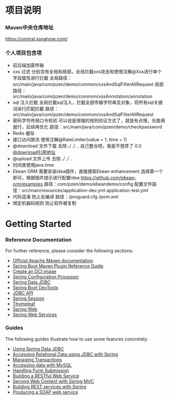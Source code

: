 
# 项目说明

### Maven中央仓库地址
https://central.sonatype.com/

### 个人项目包含项
* 前后端加密传输
* xxs 过滤
  分别含有全局和局部，全局拦截xxs攻击和使用注解@Xxs进行单个字段属性进行拦截
  全局路径：src/main/java/com/pzen/demo/common/xxsAndSqlFilterAllRequest
  局部路径：src/main/java/com/pzen/demo/common/xssAnnotation/annotation
* sql 注入拦截
  全局拦截sql注入，拦截全部传输字符串及对象，将所有sql关键词进行匹配拦截
  路径：src/main/java/com/pzen/demo/common/xxsAndSqlFilterAllRequest
* 密码字符传弱口令校验
  可以说是很强的规则验证方式了，就是有点慢，先能用就行，后续再优化
  路径：src/main/java/com/pzen/demo/checkpassword
* Redis 缓存
* 接口访问限流
    使用注解@RateLimiter(value = 1, time = 1)
* @download 文件下载 去除../ ./ ..
  自己整合吧，我是不想弄了 0.0 [@download引用地址](https://github.com/Linyuzai/concept/tree/master)
* @upload 文件上传 去除../ ./ ..
* 时间类使用java.time
* Ebean ORM 需要安装idea插件，直接搜索Ebean enhancement 选择第一个即可，根据插件提示进行配置idea
  https://github.com/ebean-orm/examples
  路径：com/pzen/demo/ebeandemo/config
  配置文件路径：src/main/resources/application-dev.yml  application-test.yml
* 代码混淆
  防止反编译
  路径：/proguard.cfg   /pom.xml
* 绑定机器码规则
  防止软件被复制



# Getting Started

### Reference Documentation

For further reference, please consider the following sections:

* [Official Apache Maven documentation](https://maven.apache.org/guides/index.html)
* [Spring Boot Maven Plugin Reference Guide](https://docs.spring.io/spring-boot/docs/3.3.0-SNAPSHOT/maven-plugin/reference/html/)
* [Create an OCI image](https://docs.spring.io/spring-boot/docs/3.3.0-SNAPSHOT/maven-plugin/reference/html/#build-image)
* [Spring Configuration Processor](https://docs.spring.io/spring-boot/docs/3.3.0-SNAPSHOT/reference/htmlsingle/index.html#appendix.configuration-metadata.annotation-processor)
* [Spring Data JDBC](https://docs.spring.io/spring-boot/docs/3.3.0-SNAPSHOT/reference/htmlsingle/index.html#data.sql.jdbc)
* [Spring Boot DevTools](https://docs.spring.io/spring-boot/docs/3.3.0-SNAPSHOT/reference/htmlsingle/index.html#using.devtools)
* [JDBC API](https://docs.spring.io/spring-boot/docs/3.3.0-SNAPSHOT/reference/htmlsingle/index.html#data.sql)
* [Spring Session](https://docs.spring.io/spring-session/reference/)
* [Thymeleaf](https://docs.spring.io/spring-boot/docs/3.3.0-SNAPSHOT/reference/htmlsingle/index.html#web.servlet.spring-mvc.template-engines)
* [Spring Web](https://docs.spring.io/spring-boot/docs/3.3.0-SNAPSHOT/reference/htmlsingle/index.html#web)
* [Spring Web Services](https://docs.spring.io/spring-boot/docs/3.3.0-SNAPSHOT/reference/htmlsingle/index.html#io.webservices)

### Guides

The following guides illustrate how to use some features concretely:

* [Using Spring Data JDBC](https://github.com/spring-projects/spring-data-examples/tree/master/jdbc/basics)
* [Accessing Relational Data using JDBC with Spring](https://spring.io/guides/gs/relational-data-access/)
* [Managing Transactions](https://spring.io/guides/gs/managing-transactions/)
* [Accessing data with MySQL](https://spring.io/guides/gs/accessing-data-mysql/)
* [Handling Form Submission](https://spring.io/guides/gs/handling-form-submission/)
* [Building a RESTful Web Service](https://spring.io/guides/gs/rest-service/)
* [Serving Web Content with Spring MVC](https://spring.io/guides/gs/serving-web-content/)
* [Building REST services with Spring](https://spring.io/guides/tutorials/rest/)
* [Producing a SOAP web service](https://spring.io/guides/gs/producing-web-service/)

